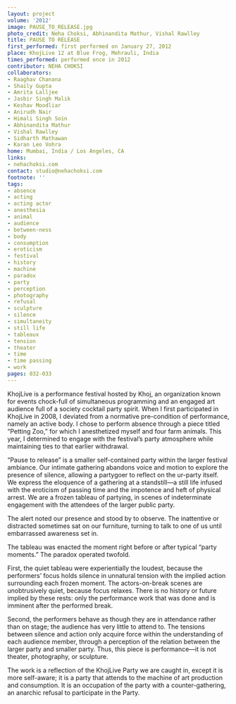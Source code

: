 ```yaml
---
layout: project
volume: '2012'
image: PAUSE_TO_RELEASE.jpg
photo_credit: Neha Choksi, Abhinandita Mathur, Vishal Rawlley
title: PAUSE TO RELEASE
first_performed: first performed on January 27, 2012
place: KhojLive 12 at Blue Frog, Mehrauli, India
times_performed: performed once in 2012
contributor: NEHA CHOKSI
collaborators:
- Raaghav Chanana
- Shaily Gupta
- Amrita Lalljee
- Jasbir Singh Malik
- Keshav Moodliar
- Anirudh Nair
- Himali Singh Soin
- Abhinandita Mathur
- Vishal Rawlley
- Sidharth Mathawan
- Karan Leo Vohra
home: Mumbai, India / Los Angeles, CA
links:
- nehachoksi.com
contact: studio@nehachoksi.com
footnote: ''
tags:
- absence
- acting
- acting actor
- anesthesia
- animal
- audience
- between-ness
- body
- consumption
- eroticism
- festival
- history
- machine
- paradox
- party
- perception
- photography
- refusal
- sculpture
- silence
- simultaneity
- still life
- tableaux
- tension
- theater
- time
- time passing
- work
pages: 032-033
---
```


KhojLive is a performance festival hosted by Khoj, an organization known for events chock-full of simultaneous programming and an engaged art audience full of a society cocktail party spirit. When I first participated in KhojLive in 2008, I deviated from a normative pre-condition of performance, namely an active body. I chose to perform absence through a piece titled “Petting Zoo,” for which I anesthetized myself and four farm animals. This year, I determined to engage with the festival’s party atmosphere while maintaining ties to that earlier withdrawal.

“Pause to release” is a smaller self-contained party within the larger festival ambiance. Our intimate gathering abandons voice and motion to explore the presence of silence, allowing a partygoer to reflect on the ur-party itself. We express the eloquence of a gathering at a standstill—a still life infused with the eroticism of passing time and the impotence and heft of physical arrest. We are a frozen tableau of partying, in scenes of indeterminate engagement with the attendees of the larger public party.

The alert noted our presence and stood by to observe. The inattentive or distracted sometimes sat on our furniture, turning to talk to one of us until embarrassed awareness set in.

The tableau was enacted the moment right before or after typical “party moments.” The paradox operated twofold.

First, the quiet tableau were experientially the loudest, because the performers’ focus holds silence in unnatural tension with the implied action surrounding each frozen moment. The actors-on-break scenes are unobtrusively quiet, because focus relaxes. There is no history or future implied by these rests: only the performance work that was done and is imminent after the performed break.

Second, the performers behave as though they are in attendance rather than on stage; the audience has very little to attend to. The tensions between silence and action only acquire force within the understanding of each audience member, through a perception of the relation between the larger party and smaller party. Thus, this piece is performance—it is not theater, photography, or sculpture.

The work is a reflection of the KhojLive Party we are caught in, except it is more self-aware; it is a party that attends to the machine of art production and consumption. It is an occupation of the party with a counter-gathering, an anarchic refusal to participate in the Party.
